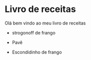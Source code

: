 # Livro de receitas

Olá bem vindo ao meu livro de receitas

 - strogonoff de frango

 - Pavê

 - Escondidinho de frango
